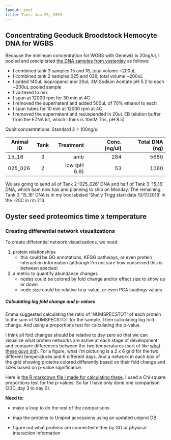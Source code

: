 ```yaml
---
layout: post
title: Tues. Jan 29, 2019
---
```


## Concentrating Geoduck Broodstock Hemocyte DNA for WGBS 

Because the minimum concentration for WGBS with Genewiz is 20ng/ul, I pooled and precipitated [the DNA samples from yesterday](https://github.com/shellytrigg/shellytrigg.github.io/blob/master/_posts/2019-1-28-37th-post.md) as follows:

- I combined tank 3 samples 15 and 16, total volume ~200uL
- I combined tank 2 samples 025 and 026, total volume ~200uL
- I added 140uL isopropanol and 20uL 3M Sodium Acetate pH 5.2 to each ~200uL pooled sample
- I vortexed to mix
- I spun at 12000 rpm for 30 min at 4C
- I removed the supernatent and added 500uL of 70% ethanol to each
- I spun tubes for 10 min at 12000 rpm at 4C
- I removed the supernatent and resuspended in 20uL EB (elution buffer from the EZNA kit, which I think is 10mM Tris, pH 8.5)

Qubit concentrations: 
Standard 2 = 100ng/ul

| Animal ID | Tank | Treatment | Conc. (ng/ul)  | Total DNA (ng)  |
| ---- |:-----:| -----:|-----:|-----:|
| 15_16  | 3 | amb | 284 | 5680 |
| 025_026 | 2 | low (pH 6.8) | 53 | 1060  |

We are going to send all of Tank 2 '025_026' DNA and half of Tank 3 '15_16' DNA, which Sam now has and planning to ship on Monday. The remaining Tank 3 '15_16' DNA is in my box labeled 'Shelly Trigg start date 10/11/2018' in the -20C in rm 213. 

## Oyster seed proteomics time x temperature

### Creating differential network visualizations
To create differential network visualizations, we need:  

1. protein relationships
	- this could be GO annotations, KEGG pathways, or even protein interaction information (although I'm not sure how conserved this is between species) 	
2. a metric to quantify abundance changes
	- nodes could be colored by fold change and/or effect size to show up or down 
	- node size could be relative to p-value, or even PCA loadings values

##### Calculating log fold change and p-values
Emma suggested calculating the ratio of 'NUMSPECSTOT' of each protein to the sum of NUMSPECSTOT for the sample. Then calculating log fold change. And using a proportions test for calculating the p-value. 

I think all fold changes should be relative to day zero so that we can visualize what protein networks are active at each stage of development and compare differences between the two temperatures (sort of like [what these guys did](https://www.semanticscholar.org/paper/Detecting-the-tipping-points-in-a-three-state-model-Chen-Li/91e642abd72d983405d74f2675b709f081896b10/figure/3)). For a figure, what I'm picturing is a 2 x 6 grid for the two different temperatures and 6 different days. And a network in each box of the grid showing proteins colored differently based on their fold change and sizes based on p-value significance.


Here is [the R markdown file I made for calculating these](https://github.com/shellytrigg/OysterSeedProject/blob/master/analysis/TotNumSpecRatio_FC_Pval/TotNumSpecRatio_FC_Pval.Rmd). I used a Chi square proportions test for the p-values. So far I have only done one comparison (23C_day 3 to day 0).

**Need to:** 

- make a loop to do the rest of the comparisons  

- map the proteins to Uniprot accessions using an updated uniprot DB. 

- figure out what proteins are connected either by GO or physical interaction information
 